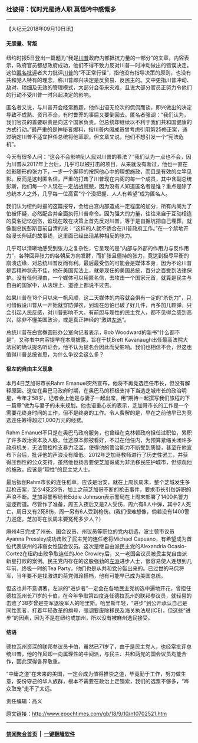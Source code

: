 ### 杜彼得：忧时元是诗人职 莫怪吟中感慨多
------------------------

<p>【大纪元2018年09月10日讯】</p>
<h4>无胆量、背叛</h4>
<p>纽约时报5日登出一篇题为“我是<a href="http://www.epochtimes.com/gb/tag/%E5%B7%9D%E6%99%AE.html">川普</a>政府内部抵抗力量的一部分”的文章，内容表示，政府官员都想政府成功，他们不得不致力反对川普一时冲动做出的错误决定。这位<a href="http://www.epochtimes.com/gb/tag/%E5%8C%BF%E5%90%8D%E6%89%B9%E8%AF%84.html">匿名批评</a>者大力批评<a href="http://www.epochtimes.com/gb/tag/%E5%B7%9D%E6%99%AE.html">川普</a>的“不正常行径”，指他没有指导决策的原则，也没有共和党人特有的理念，称川普即兴决定是反贸易、反民主的。文中更指川普冲动、敌对、琐细及无效的管理模式，大部分会带来灾难，且说大部分官员正努力令他们的行动不受川普一时兴起决定的影响。</p>
<p>匿名者又说，与川普开会经常跑题，他作出语无伦次的侃侃而谈，即兴做出的决定导致不成熟、资讯不全，有时鲁莾的事后又要倒回去。匿名者强调：“我们认为，我们官员的首要职责是向这个国家负责。但总统却继续以不利于我们共和国健康的方式行动。”最严重的是神秘者爆料，指川普内阁成员曾考虑引用第25修正案，通过确定川普不适宜担任总统将他革职，但文章又说，他们不想引发一个“宪法危机”。</p>
<p>今天有很多人问：“这会不会影响到人民对川普的看法？”我们认为一点也不会，因为川普从2017年上台后，几乎可以被打击的项目，从来就没有断过，他也一直在如影随形的张力下，一步一个脚印的按照他心中的理想施政，而且是有效的立竿见影。反而是这封匿名信，严重的打击了川普现在内阁的每一个成员，其中含副总统彭斯，他们每一个人现在一定战战兢兢，因为没有人知道匿名者是谁？重点是除了总统本人之外，几乎每一位高官“个个没把握、人人有希望”成为匿名人。</p>
<p>我们认为纽约时报的这篇报导，会给白宫内部造成一定程度的加分，所有内阁为了怕被怀疑，必然配合并全面执行川普命令。因为强大的力量，往往来自于互动相连的莫名记忆创伤，谁现在敢在决策上首先反对川普，等于是自掘坑把自己埋葬，就像副总统彭斯目前自清的说：“这样的人就不适合在川普政府工作。”在一个禁地开始漫长伸延的故事线，这里面已经出现某种相反的张力。</p>
<p>几乎可以清晰地感受到张力之复杂性，它呈现的是“内部与外部的作用力与反作用力”，各种回异张力的各朝反方向发酵，而扩张且僵持的张力，竟达到极尽平衡的崩溃边缘，对总统川普反而有利。最后最受伤的可能会是媒体本身，因为不论川普是否精神状态不佳，他在美国宪法上，就是现任的美国总统，百分之百受到法律保护。没有任何理由，一个媒体可以用匿名信，去攻击一个国家元首，就算是民主与自由的国家中，从法理上、道德上都说不过去。</p>
<p>如果川普在18个月以来一帆风顺，这二天媒体的内容就会俱有一定的“杀伤力”，只可惜假设川普从一开始就穿防弹衣，到现在恐怕已破了好几件，再多加几颗弹，只会引起人民反感，对川普影响不大。有前胆与理性的民主党人，都不见得会感到高兴，除非不懂美国政治，或是真正神经的“激进<a href="http://www.epochtimes.com/gb/tag/%E5%B7%A6%E6%B4%BE.html">左派</a>”。</p>
<p>总统川普在白宫椭圆形办公室向记者表示，Bob Woodward的新书“什么都不是”，又称书中内容提早在本周披露，旨在干扰Brett Kavanaugh出任最高法院大法官的确认提名听证会，他不认为提名会因此而受影响。我们也相信不会，但这也值得川普总统省思，为什么争议会这么多？</p>
<h4>极左的自由主义现象</h4>
<p>本月4日芝加哥市长Rahm Emanuel突然宣布，他将不再竞选连任市长，但没有解释原因。这位在奥巴马政府时期，在奥巴马的积极支持下当选芝城市长的政治明星，今年才58岁，记者会上他是与妻子一起出席，用“期待一起撰写我们旅程的下一篇章”做为与妻子的未来规划。他也语重心长的表示，芝加哥市长的工作是一个需要花终身时间的工作，但不是终身的工作。令人费解的是，早在之前他早已为竞选连任筹得超过1,000万元的经费。</p>
<p>Rahm Emanuel不只是在奥巴马政府服务，也曾经在克林顿政府担任过职位，累积了许多政治资本及人脉，仕途原本颇被看好，不过在他任内，为预算紧缩关闭许多政府机关，无法管控枪支暴力泛滥，使得他的管治能力不断受到质疑，甚至在他宣布下台后，批评他的声浪没有降低。2012年芝加哥教师进行了历史性罢工，并获得压倒性的公众支持，虽然他也扬言要使芝加哥成为非法移民庇护城市，但综观他的施政，应该是“理性”的民主党人士。</p>
<p>最后扳倒Rahm市长的连任稻草，应该是治安，就在上周长周末，整个芝城发生多起枪击案，至少4死23伤，加上之前芝加哥不断的枪击事件，要求市长引咎辞职的声浪不断。芝加哥警察局长Eddie Johnson表示警局在上周末部署了1400名警力巡逻街道。尽管作了准备，周五入夜后又是2人受伤，周六有8人中弹，其中2人死亡，周日又有2死8伤，周一另有6人受到枪伤。(我们很难想像，倘若没有1400警力巡逻，芝加哥在长周末要冤死多少人？)</p>
<p>麻州4日完成了州长、国会议员、州议员等职位的党内初选，波士顿市议员Ayanna Pressley成功击败了民主党的连任老将Michael Capuano，有希望成为首位代表该州的非裔女性国会议员。这次是继自由派民主党的Alexandria Ocasio-Cortez在纽约击败争取连任的Joe Crowley后，又一老国会议员被民主党自由派新星打败的案例。民主党内存在的这股强劲的<a href="http://www.epochtimes.com/gb/tag/%E5%B7%A6%E6%B4%BE.html">左派</a>进步人士，很容易使人连想到几年前，终极一时的Tea Party，他们也是从共和党分裂出来的。已过世的马侃将军，当年要不是找激进的茶党佩玲搭档，他有可能早已成为美国总统。</p>
<p>但这也并不意谓著，左派的“进步者”一定会在各地民主党初选中遍地开花，曾担任德拉瓦州长71岁的卡伯，在今年争取第四度连任德拉瓦州的联邦参议员，就轻易的击败了38岁曾是空军退役军人的哈里斯。哈里斯年轻，“进步”到公开承认自己是同性恋者，打着年轻改革的旗号，强调要废除移民及海关执法局(ICE)，但这些“进步”的因素，因为不是在纽约或加州，所以没有被麻州选民接受。</p>
<h4>结语</h4>
<p>德拉瓦州资深的联邦参议员卡伯，虽然已71岁了，由于是民主党人，也经常批评总统川普，他的作风却一向属理性的中间派，与民主、共和两党的国会议员均能合作，因此深得各界敬重。</p>
<p>“中庸之道”在未来的美国，一定会成为值得推崇之道，毕竟勤于工作，努力做生意，安份守己的华人族群，根本不需要在政治上走钢索，我们的选票不够多，“哗众取宠”走不了太远。</p>
<p>责任编辑：高义</p>

原文链接：http://www.epochtimes.com/gb/18/9/10/n10702521.htm


------------------------
#### [禁闻聚合首页](https://github.com/gfw-breaker/banned-news/blob/master/README.md) &nbsp;|&nbsp;  [一键翻墙软件](https://github.com/gfw-breaker/nogfw/blob/master/README.md)